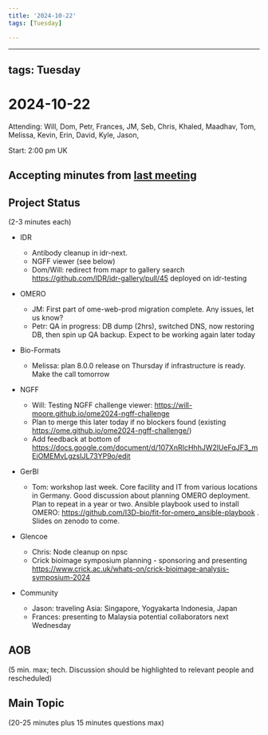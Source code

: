 ```yaml
---
title: '2024-10-22'
tags: [Tuesday]

---
```


---
tags: Tuesday
---

# 2024-10-22

Attending: Will, Dom, Petr, Frances, JM, Seb, Chris, Khaled, Maadhav, Tom, Melissa, Kevin, Erin, David, Kyle, Jason,

Start: 2:00 pm UK

## Accepting minutes from [last meeting](https://hackmd.io/team/ome?nav=overview)

## Project Status

(2-3 minutes each)

- IDR
    - Antibody cleanup in idr-next.
    - NGFF viewer (see below)
    - Dom/Will: redirect from mapr to gallery search https://github.com/IDR/idr-gallery/pull/45 deployed on idr-testing


- OMERO
  - JM: First part of ome-web-prod migration complete. Any issues, let us know?
  - Petr: QA in progress: DB dump (2hrs), switched DNS, now restoring DB, then spin up QA backup. Expect to be working again later today

- Bio-Formats
    - Melissa: plan 8.0.0 release on Thursday if infrastructure is ready. Make the call tomorrow

- NGFF
    - Will: Testing NGFF challenge viewer: https://will-moore.github.io/ome2024-ngff-challenge
    - Plan to merge this later today if no blockers found (existing https://ome.github.io/ome2024-ngff-challenge/)
    - Add feedback at bottom of https://docs.google.com/document/d/107XnRIcHhhJW2lUeFqJF3_mEiOMEMvLgzsIJL73YP9o/edit

- GerBI
    - Tom: workshop last week. Core facility and IT from various locations in Germany. Good discussion about planning OMERO deployment. Plan to repeat in a year or two. Ansible playbook used to install OMERO: https://github.com/I3D-bio/fit-for-omero_ansible-playbook . Slides on zenodo to come.

- Glencoe
    - Chris: Node cleanup on npsc
    - Crick bioimage symposium planning - sponsoring and presenting https://www.crick.ac.uk/whats-on/crick-bioimage-analysis-symposium-2024 

- Community 
    - Jason: traveling Asia: Singapore, Yogyakarta Indonesia, Japan
    - Frances: presenting to Malaysia potential collaborators next Wednesday

## AOB

(5 min. max; tech. Discussion should be highlighted to relevant people and rescheduled)

## Main Topic

(20-25 minutes plus 15 minutes questions max)
